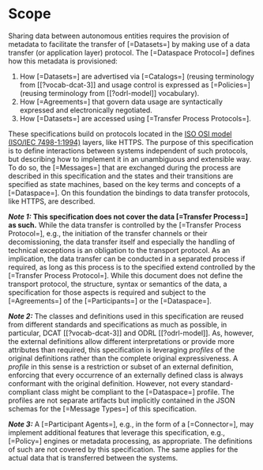 # Scope

Sharing data between autonomous entities requires the provision of metadata to facilitate the transfer of [=Datasets=] by making use of a data transfer (or application layer) protocol. The [=Dataspace Protocol=] defines how this metadata is provisioned:

1. How [=Datasets=] are advertised via [=Catalogs=] (reusing terminology from [[?vocab-dcat-3]] and usage control is expressed as [=Policies=] (reusing terminology from [[?odrl-model]] vocabulary).
2. How [=Agreements=] that govern data usage are syntactically expressed and electronically negotiated.
3. How [=Datasets=] are accessed using [=Transfer Process Protocols=].

These specifications build on protocols located in the [ISO OSI model (ISO/IEC 7498-1:1994)](https://www.iso.org/standard/20269.html) layers, like HTTPS. The purpose of this specification is to define interactions between systems independent of such protocols, but describing how to implement it in an unambiguous and extensible way. To do so, the [=Messages=] that are exchanged during the process are described in this specification and the states and their transitions are specified as state machines, based on the key terms and concepts of a [=Dataspace=]. On this foundation the bindings to data transfer protocols, like HTTPS, are described.

**_Note 1:_**
**This specification does not cover the data [=Transfer Process=] as such.** While the data transfer is controlled by the [=Transfer Process Protocol=], e.g., the initiation of the transfer channels or their decomissioning, the data transfer itself and especially the handling of technical exceptions is an obligation to the transport protocol. As an implication, the data transfer can be conducted in a separated process if required, as long as this process is to the specified extend controlled by the [=Transfer Process Protocol=]. While this document does not define the transport protocol, the structure, syntax or semantics of the data, a specification for those aspects is required and subject to the [=Agreements=] of the [=Participants=] or the [=Dataspace=].

**_Note 2:_**
The classes and definitions used in this specification are reused from different standards and specifications as much as possible, in particular, DCAT [[?vocab-dcat-3]] and ODRL [[?odrl-model]]. As, however, the external definitions allow different interpretations or provide more attributes than required, this specification is leveraging _profiles_ of the original definitions rather than the complete original expressiveness. A _profile_ in this sense is a restriction or subset of an external definition, enforcing that every occurrence of an externally defined class is always conformant with the original definition. However, not every standard-compliant class might be compliant to the [=Dataspace=] profile. The profiles are not separate artifacts but implicitly contained in the JSON schemas for the [=Message Types=] of this specification.

**_Note 3:_**
A [=Participant Agents=], e.g., in the form of a [=Connector=], may implement additional features that leverage this specification, e.g., [=Policy=] engines or metadata processing, as appropriate. The definitions of such are not covered by this specification. The same applies for the actual data that is transferred between the systems. 